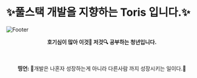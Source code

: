 # ✨풀스택 개발을 지향하는 Toris 입니다.✨
![Footer](https://capsule-render.vercel.app/api?type=waving&color=auto&height=200&section=footer&text=Toris&fontSize=90)
<p align="center"><strong> 
    호기심이 많아 이것🔎 저것🔍 공부하는 청년입니다.
</strong></p>
</br>
<p align="center">
       <b>띵언: </b> 
        🎉개발은 나혼자 성장하는게 아니라 다른사람 까지 성장시키는 일이다.🎉
</p>
</br>
